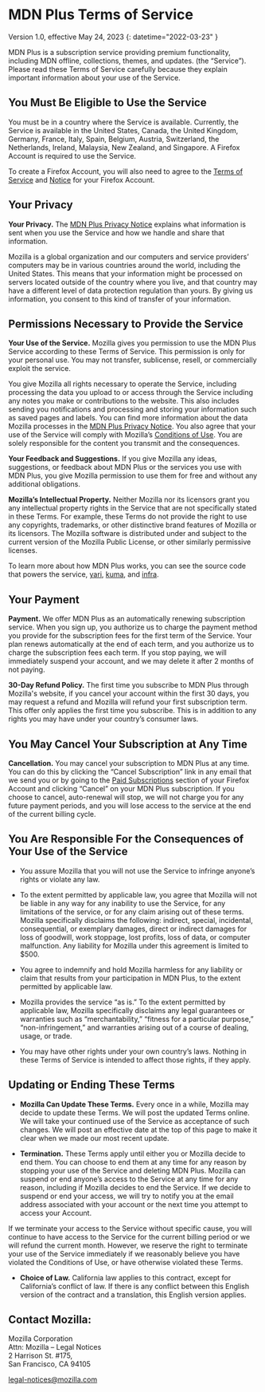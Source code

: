 # MDN Plus Terms of Service

Version 1.0, effective May 24, 2023
{: datetime="2022-03-23" }

MDN Plus is a subscription service providing premium functionality, including MDN offline, collections, themes, and updates. (the “Service”). Please read these Terms of Service carefully because they explain important information about your use of the Service.

## You Must Be Eligible to Use the Service

You must be in a country where the Service is available. Currently, the Service is available in the United States, Canada, the United Kingdom, Germany, France, Italy, Spain, Belgium, Austria, Switzerland, the Netherlands, Ireland, Malaysia, New Zealand, and Singapore. A Firefox Account is required to use the Service.

To create a Firefox Account, you will also need to agree to the [Terms of Service](https://www.mozilla.org/about/legal/terms/services/) and [Notice](https://www.mozilla.org/privacy/firefox/) for your Firefox Account.

## Your Privacy

__Your Privacy.__ The [MDN Plus Privacy Notice](https://www.mozilla.org/privacy/mdn-plus/) explains what information is sent when you use the Service and how we handle and share that information.

Mozilla is a global organization and our computers and service providers’ computers may be in various countries around the world, including the United States. This means that your information might be processed on servers located outside of the country where you live, and that country may have a different level of data protection regulation than yours. By giving us information, you consent to this kind of transfer of your information.

## Permissions Necessary to Provide the Service

__Your Use of the Service.__ Mozilla gives you permission to use the MDN Plus Service according to these Terms of Service. This permission is only for your personal use. You may not transfer, sublicense, resell, or commercially exploit the service.

You give Mozilla all rights necessary to operate the Service, including processing the data you upload to or access through the Service including any notes you make or contributions to the website. This also includes sending you notifications and processing and storing your information such as saved pages and labels. You can find more information about the data Mozilla processes in the [MDN Plus Privacy Notice](https://www.mozilla.org/privacy/mdn-plus/).
You also agree that your use of the Service will comply with Mozilla’s [Conditions of Use](https://www.mozilla.org/about/legal/acceptable-use/). You are solely responsible for the content you transmit and the consequences.

__Your Feedback and Suggestions.__ If you give Mozilla any ideas, suggestions, or feedback about MDN Plus or the services you use with MDN Plus, you give Mozilla permission to use them for free and without any additional obligations.

__Mozilla’s Intellectual Property.__ Neither Mozilla nor its licensors grant you any intellectual property rights in the Service that are not specifically stated in these Terms. For example, these Terms do not provide the right to use any copyrights, trademarks, or other distinctive brand features of Mozilla or its licensors. The Mozilla software is distributed under and subject to the current version of the Mozilla Public License, or other similarly permissive licenses.

To learn more about how MDN Plus works, you can see the source code that powers the service, [yari](https://github.com/mdn/yari), [kuma](https://github.com/mdn/kuma), and [infra](https://github.com/mdn/infra).

## Your Payment

__Payment.__ We offer MDN Plus as an automatically renewing subscription service. When you sign up, you authorize us to charge the payment method you provide for the subscription fees for the first term of the Service. Your plan renews automatically at the end of each term, and you authorize us to charge the subscription fees each term. If you stop paying, we will immediately suspend your account, and we may delete it after 2 months of not paying.

__30-Day Refund Policy.__ The first time you subscribe to MDN Plus through Mozilla's website, if you cancel your account within the first 30 days, you may request a refund and Mozilla will refund your first subscription term. This offer only applies the first time you subscribe. This is in addition to any rights you may have under your country’s consumer laws.

## You May Cancel Your Subscription at Any Time

__Cancellation.__ You may cancel your subscription to MDN Plus at any time. You can do this by clicking the “Cancel Subscription” link in any email that we send you or by going to the [Paid Subscriptions](https://subscriptions.firefox.com) section of your Firefox Account and clicking “Cancel” on your MDN Plus subscription. If you choose to cancel, auto-renewal will stop, we will not charge you for any future payment periods, and you will lose access to the service at the end of the current billing cycle.

## You Are Responsible For the Consequences of Your Use of the Service

* You assure Mozilla that you will not use the Service to infringe anyone’s rights or violate any law.

* To the extent permitted by applicable law, you agree that Mozilla will not be liable in any way for any inability to use the Service, for any limitations of the service, or for any claim arising out of these terms. Mozilla specifically disclaims the following: indirect, special, incidental, consequential, or exemplary damages, direct or indirect damages for loss of goodwill, work stoppage, lost profits, loss of data, or computer malfunction. Any liability for Mozilla under this agreement is limited to $500.

* You agree to indemnify and hold Mozilla harmless for any liability or claim that results from your participation in MDN Plus, to the extent permitted by applicable law.

* Mozilla provides the service “as is.” To the extent permitted by applicable law, Mozilla specifically disclaims any legal guarantees or warranties such as “merchantability,” “fitness for a particular purpose,” “non-infringement,” and warranties arising out of a course of dealing, usage, or trade.

* You may have other rights under your own country’s laws. Nothing in these Terms of Service is intended to affect those rights, if they apply.

## Updating or Ending These Terms

* __Mozilla Can Update These Terms.__ Every once in a while, Mozilla may decide to update these Terms. We will post the updated Terms online. We will take your continued use of the Service as acceptance of such changes. We will post an effective date at the top of this page to make it clear when we made our most recent update.

* __Termination.__ These Terms apply until either you or Mozilla decide to end them. You can choose to end them at any time for any reason by stopping your use of the Service and deleting MDN Plus. Mozilla can suspend or end anyone’s access to the Service at any time for any reason, including if Mozilla decides to end the Service. If we decide to suspend or end your access, we will try to notify you at the email address associated with your account or the next time you attempt to access your Account.

If we terminate your access to the Service without specific cause, you will continue to have access to the Service for the current billing period or we will refund the current month. However, we reserve the right to terminate your use of the Service immediately if we reasonably believe you have violated the Conditions of Use, or have otherwise violated these Terms.

* __Choice of Law.__ California law applies to this contract, except for California’s conflict of law. If there is any conflict between this English version of the contract and a translation, this English version applies.

## Contact Mozilla:

Mozilla Corporation  
Attn: Mozilla – Legal Notices  
2 Harrison St. #175,  
San Francisco, CA 94105  

legal-notices@mozilla.com
